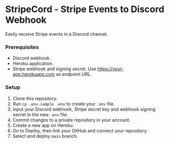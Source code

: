 # StripeCord - Stripe Events to Discord Webhook

Easily receive Stripe events in a Discord channel.

### Prerequisites

* Discord webhook.
* Heroku application.
* Stripe webhook and signing secret. Use <https://your-app.herokuapp.com> as endpoint URL.

### Setup

1. Clone this repository.
2. Run `cp .env.sample .env` to create your `.env` file.
3. Input your Discord webhook, Stripe secret key and webhook signing secret in the new `.env` file.
4. Commit changes to a private repository in your account.
5. Create a new app on Heroku.
6. Go to Deploy, then link your GitHub and connect your repository.
7. Select and deploy `main` branch.
